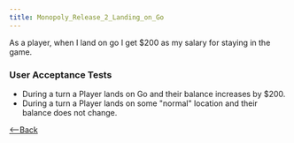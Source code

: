 ```yaml
---
title: Monopoly_Release_2_Landing_on_Go
---
```

As a player, when I land on go I get $200 as my salary for staying in the game.

### User Acceptance Tests
* During a turn a Player lands on Go and their balance increases by $200.
* During a turn a Player lands on some "normal" location and their balance does not change.

[<--Back](Monopoly_Release_2_User_Stories)